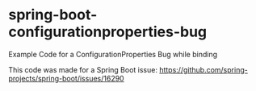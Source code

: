 # spring-boot-configurationproperties-bug
Example Code for a ConfigurationProperties Bug while binding

This code was made for a Spring Boot issue: https://github.com/spring-projects/spring-boot/issues/16290
